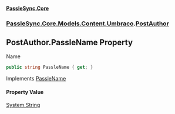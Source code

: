 #### [PassleSync.Core](index.md 'index')
### [PassleSync.Core.Models.Content.Umbraco](PassleSync.Core.Models.Content.Umbraco.md 'PassleSync.Core.Models.Content.Umbraco').[PostAuthor](PassleSync.Core.Models.Content.Umbraco.PostAuthor.md 'PassleSync.Core.Models.Content.Umbraco.PostAuthor')

## PostAuthor.PassleName Property

Name

```csharp
public string PassleName { get; }
```

Implements [PassleName](https://docs.microsoft.com/en-us/dotnet/api/PassleSync.Core.API.Models.IBasicAuthorDetails.PassleName 'PassleSync.Core.API.Models.IBasicAuthorDetails.PassleName')

#### Property Value
[System.String](https://docs.microsoft.com/en-us/dotnet/api/System.String 'System.String')